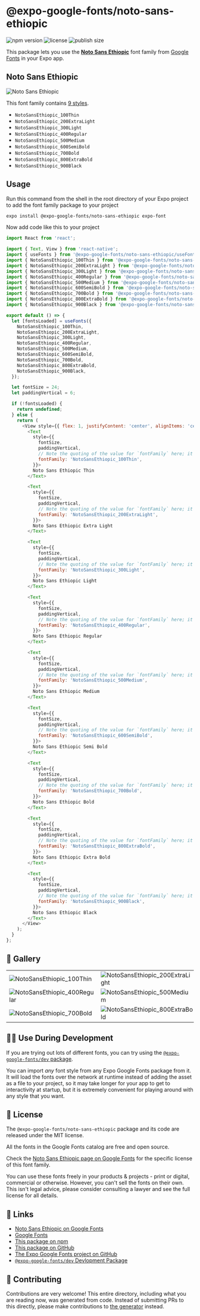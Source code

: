 # @expo-google-fonts/noto-sans-ethiopic

![npm version](https://flat.badgen.net/npm/v/@expo-google-fonts/noto-sans-ethiopic)
![license](https://flat.badgen.net/github/license/expo/google-fonts)
![publish size](https://flat.badgen.net/packagephobia/install/@expo-google-fonts/noto-sans-ethiopic)

This package lets you use the [**Noto Sans Ethiopic**](https://fonts.google.com/specimen/Noto+Sans+Ethiopic) font family from [Google Fonts](https://fonts.google.com/) in your Expo app.

## Noto Sans Ethiopic

![Noto Sans Ethiopic](./font-family.png)

This font family contains [9 styles](#-gallery).

- `NotoSansEthiopic_100Thin`
- `NotoSansEthiopic_200ExtraLight`
- `NotoSansEthiopic_300Light`
- `NotoSansEthiopic_400Regular`
- `NotoSansEthiopic_500Medium`
- `NotoSansEthiopic_600SemiBold`
- `NotoSansEthiopic_700Bold`
- `NotoSansEthiopic_800ExtraBold`
- `NotoSansEthiopic_900Black`

## Usage

Run this command from the shell in the root directory of your Expo project to add the font family package to your project
```sh
expo install @expo-google-fonts/noto-sans-ethiopic expo-font
```

Now add code like this to your project
```js
import React from 'react';

import { Text, View } from 'react-native';
import { useFonts } from '@expo-google-fonts/noto-sans-ethiopic/useFonts';
import { NotoSansEthiopic_100Thin } from '@expo-google-fonts/noto-sans-ethiopic/100Thin';
import { NotoSansEthiopic_200ExtraLight } from '@expo-google-fonts/noto-sans-ethiopic/200ExtraLight';
import { NotoSansEthiopic_300Light } from '@expo-google-fonts/noto-sans-ethiopic/300Light';
import { NotoSansEthiopic_400Regular } from '@expo-google-fonts/noto-sans-ethiopic/400Regular';
import { NotoSansEthiopic_500Medium } from '@expo-google-fonts/noto-sans-ethiopic/500Medium';
import { NotoSansEthiopic_600SemiBold } from '@expo-google-fonts/noto-sans-ethiopic/600SemiBold';
import { NotoSansEthiopic_700Bold } from '@expo-google-fonts/noto-sans-ethiopic/700Bold';
import { NotoSansEthiopic_800ExtraBold } from '@expo-google-fonts/noto-sans-ethiopic/800ExtraBold';
import { NotoSansEthiopic_900Black } from '@expo-google-fonts/noto-sans-ethiopic/900Black';

export default () => {
  let [fontsLoaded] = useFonts({
    NotoSansEthiopic_100Thin,
    NotoSansEthiopic_200ExtraLight,
    NotoSansEthiopic_300Light,
    NotoSansEthiopic_400Regular,
    NotoSansEthiopic_500Medium,
    NotoSansEthiopic_600SemiBold,
    NotoSansEthiopic_700Bold,
    NotoSansEthiopic_800ExtraBold,
    NotoSansEthiopic_900Black,
  });

  let fontSize = 24;
  let paddingVertical = 6;

  if (!fontsLoaded) {
    return undefined;
  } else {
    return (
      <View style={{ flex: 1, justifyContent: 'center', alignItems: 'center' }}>
        <Text
          style={{
            fontSize,
            paddingVertical,
            // Note the quoting of the value for `fontFamily` here; it expects a string!
            fontFamily: 'NotoSansEthiopic_100Thin',
          }}>
          Noto Sans Ethiopic Thin
        </Text>

        <Text
          style={{
            fontSize,
            paddingVertical,
            // Note the quoting of the value for `fontFamily` here; it expects a string!
            fontFamily: 'NotoSansEthiopic_200ExtraLight',
          }}>
          Noto Sans Ethiopic Extra Light
        </Text>

        <Text
          style={{
            fontSize,
            paddingVertical,
            // Note the quoting of the value for `fontFamily` here; it expects a string!
            fontFamily: 'NotoSansEthiopic_300Light',
          }}>
          Noto Sans Ethiopic Light
        </Text>

        <Text
          style={{
            fontSize,
            paddingVertical,
            // Note the quoting of the value for `fontFamily` here; it expects a string!
            fontFamily: 'NotoSansEthiopic_400Regular',
          }}>
          Noto Sans Ethiopic Regular
        </Text>

        <Text
          style={{
            fontSize,
            paddingVertical,
            // Note the quoting of the value for `fontFamily` here; it expects a string!
            fontFamily: 'NotoSansEthiopic_500Medium',
          }}>
          Noto Sans Ethiopic Medium
        </Text>

        <Text
          style={{
            fontSize,
            paddingVertical,
            // Note the quoting of the value for `fontFamily` here; it expects a string!
            fontFamily: 'NotoSansEthiopic_600SemiBold',
          }}>
          Noto Sans Ethiopic Semi Bold
        </Text>

        <Text
          style={{
            fontSize,
            paddingVertical,
            // Note the quoting of the value for `fontFamily` here; it expects a string!
            fontFamily: 'NotoSansEthiopic_700Bold',
          }}>
          Noto Sans Ethiopic Bold
        </Text>

        <Text
          style={{
            fontSize,
            paddingVertical,
            // Note the quoting of the value for `fontFamily` here; it expects a string!
            fontFamily: 'NotoSansEthiopic_800ExtraBold',
          }}>
          Noto Sans Ethiopic Extra Bold
        </Text>

        <Text
          style={{
            fontSize,
            paddingVertical,
            // Note the quoting of the value for `fontFamily` here; it expects a string!
            fontFamily: 'NotoSansEthiopic_900Black',
          }}>
          Noto Sans Ethiopic Black
        </Text>
      </View>
    );
  }
};

```

## 🔡 Gallery


||||
|-|-|-|
|![NotoSansEthiopic_100Thin](.//100Thin/NotoSansEthiopic_100Thin.ttf.png)|![NotoSansEthiopic_200ExtraLight](.//200ExtraLight/NotoSansEthiopic_200ExtraLight.ttf.png)|![NotoSansEthiopic_300Light](.//300Light/NotoSansEthiopic_300Light.ttf.png)||
|![NotoSansEthiopic_400Regular](.//400Regular/NotoSansEthiopic_400Regular.ttf.png)|![NotoSansEthiopic_500Medium](.//500Medium/NotoSansEthiopic_500Medium.ttf.png)|![NotoSansEthiopic_600SemiBold](.//600SemiBold/NotoSansEthiopic_600SemiBold.ttf.png)||
|![NotoSansEthiopic_700Bold](.//700Bold/NotoSansEthiopic_700Bold.ttf.png)|![NotoSansEthiopic_800ExtraBold](.//800ExtraBold/NotoSansEthiopic_800ExtraBold.ttf.png)|![NotoSansEthiopic_900Black](.//900Black/NotoSansEthiopic_900Black.ttf.png)||


## 👩‍💻 Use During Development

If you are trying out lots of different fonts, you can try using the [`@expo-google-fonts/dev` package](https://github.com/expo/google-fonts/tree/master/font-packages/dev#readme).

You can import *any* font style from any Expo Google Fonts package from it. It will load the fonts
over the network at runtime instead of adding the asset as a file to your project, so it may take longer
for your app to get to interactivity at startup, but it is extremely convenient
for playing around with any style that you want.

## 📖 License

The `@expo-google-fonts/noto-sans-ethiopic` package and its code are released under the MIT license.

All the fonts in the Google Fonts catalog are free and open source.

Check the [Noto Sans Ethiopic page on Google Fonts](https://fonts.google.com/specimen/Noto+Sans+Ethiopic) for the specific license of this font family.

You can use these fonts freely in your products & projects - print or digital, commercial or otherwise. However, you can't sell the fonts on their own. This isn't legal advice, please consider consulting a lawyer and see the full license for all details.

## 🔗 Links

- [Noto Sans Ethiopic on Google Fonts](https://fonts.google.com/specimen/Noto+Sans+Ethiopic)
- [Google Fonts](https://fonts.google.com/)
- [This package on npm](https://www.npmjs.com/package/@expo-google-fonts/noto-sans-ethiopic)
- [This package on GitHub](https://github.com/expo/google-fonts/tree/master/font-packages/noto-sans-ethiopic)
- [The Expo Google Fonts project on GitHub](https://github.com/expo/google-fonts)
- [`@expo-google-fonts/dev` Devlopment Package](https://github.com/expo/google-fonts/tree/master/font-packages/dev)

## 🤝 Contributing

Contributions are very welcome! This entire directory, including what you are reading now, was generated from code. Instead of submitting PRs to this directly, please make contributions to [the generator](https://github.com/expo/google-fonts/tree/master/packages/generator) instead.
